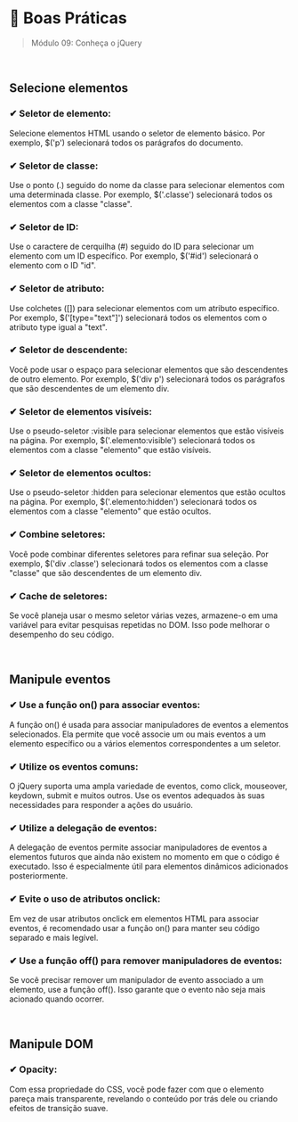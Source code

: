 # 📌 Boas Práticas
> Módulo 09: Conheça o jQuery

<br>

## Selecione elementos
### ✔ Seletor de elemento: 
Selecione elementos HTML usando o seletor de elemento básico. Por exemplo, $('p') selecionará todos os parágrafos do documento.

### ✔ Seletor de classe: 
Use o ponto (.) seguido do nome da classe para selecionar elementos com uma determinada classe. Por exemplo, $('.classe') selecionará todos os elementos com a classe "classe".

### ✔ Seletor de ID: 
Use o caractere de cerquilha (#) seguido do ID para selecionar um elemento com um ID específico. Por exemplo, $('#id') selecionará o elemento com o ID "id".

### ✔ Seletor de atributo: 
Use colchetes ([]) para selecionar elementos com um atributo específico. Por exemplo, $('[type="text"]') selecionará todos os elementos com o atributo type igual a "text".


### ✔ Seletor de descendente: 
Você pode usar o espaço para selecionar elementos que são descendentes de outro elemento. Por exemplo, $('div p') selecionará todos os parágrafos que são descendentes de um elemento div.


### ✔ Seletor de elementos visíveis: 
Use o pseudo-seletor :visible para selecionar elementos que estão visíveis na página. Por exemplo, $('.elemento:visible') selecionará todos os elementos com a classe "elemento" que estão visíveis.

### ✔ Seletor de elementos ocultos: 
Use o pseudo-seletor :hidden para selecionar elementos que estão ocultos na página. Por exemplo, $('.elemento:hidden') selecionará todos os elementos com a classe "elemento" que estão ocultos.


### ✔ Combine seletores: 
Você pode combinar diferentes seletores para refinar sua seleção. Por exemplo, $('div .classe') selecionará todos os elementos com a classe "classe" que são descendentes de um elemento div.


### ✔ Cache de seletores: 
Se você planeja usar o mesmo seletor várias vezes, armazene-o em uma variável para evitar pesquisas repetidas no DOM. Isso pode melhorar o desempenho do seu código.


<br>

## Manipule eventos
### ✔ Use a função on() para associar eventos: 
A função on() é usada para associar manipuladores de eventos a elementos selecionados. Ela permite que você associe um ou mais eventos a um elemento específico ou a vários elementos correspondentes a um seletor.

### ✔ Utilize os eventos comuns: 
O jQuery suporta uma ampla variedade de eventos, como click, mouseover, keydown, submit e muitos outros. Use os eventos adequados às suas necessidades para responder a ações do usuário.

### ✔ Utilize a delegação de eventos: 
A delegação de eventos permite associar manipuladores de eventos a elementos futuros que ainda não existem no momento em que o código é executado. Isso é especialmente útil para elementos dinâmicos adicionados posteriormente.

### ✔ Evite o uso de atributos onclick: 
Em vez de usar atributos onclick em elementos HTML para associar eventos, é recomendado usar a função on() para manter seu código separado e mais legível.

### ✔ Use a função off() para remover manipuladores de eventos: 
Se você precisar remover um manipulador de evento associado a um elemento, use a função off(). Isso garante que o evento não seja mais acionado quando ocorrer.

<br>

## Manipule DOM
### ✔ Opacity: 
Com essa propriedade do CSS, você pode fazer com que o elemento pareça mais transparente, revelando o conteúdo por trás dele ou criando efeitos de transição suave. 